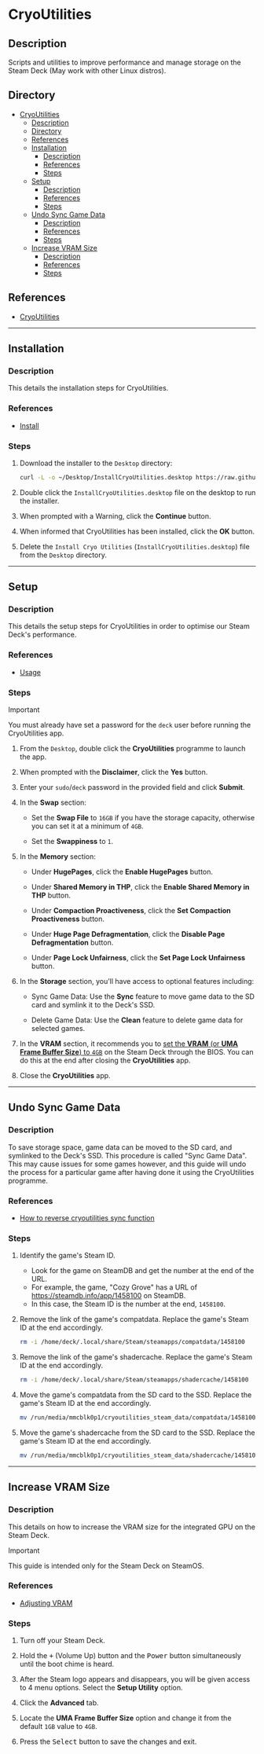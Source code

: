 # CryoUtilities

## Description

Scripts and utilities to improve performance and manage storage on the Steam Deck (May work with other Linux distros).

## Directory

- [CryoUtilities](#cryoutilities)
  - [Description](#description)
  - [Directory](#directory)
  - [References](#references)
  - [Installation](#installation)
    - [Description](#description-1)
    - [References](#references-1)
    - [Steps](#steps)
  - [Setup](#setup)
    - [Description](#description-2)
    - [References](#references-2)
    - [Steps](#steps-1)
  - [Undo Sync Game Data](#undo-sync-game-data)
    - [Description](#description-3)
    - [References](#references-3)
    - [Steps](#steps-2)
  - [Increase VRAM Size](#increase-vram-size)
    - [Description](#description-4)
    - [References](#references-4)
    - [Steps](#steps-3)

## References

- [CryoUtilities](https://github.com/CryoByte33/steam-deck-utilities)

---

## Installation

### Description

This details the installation steps for CryoUtilities.

### References

- [Install](https://github.com/CryoByte33/steam-deck-utilities#install)

### Steps

1. Download the installer to the `Desktop` directory:

    ```sh
    curl -L -o ~/Desktop/InstallCryoUtilities.desktop https://raw.githubusercontent.com/CryoByte33/steam-deck-utilities/main/InstallCryoUtilities.desktop
    ```

2. Double click the `InstallCryoUtilities.desktop` file on the desktop to run the installer.

3. When prompted with a Warning, click the **Continue** button.

4. When informed that CryoUtilities has been installed, click the **OK** button.

5. Delete the `Install Cryo Utilities` (`InstallCryoUtilities.desktop`) file from the `Desktop` directory.

---

## Setup

### Description

This details the setup steps for CryoUtilities in order to optimise our Steam Deck's performance.

### References

- [Usage](https://github.com/CryoByte33/steam-deck-utilities#usage)

### Steps

> [!IMPORTANT]  
> You must already have set a password for the `deck` user before running the CryoUtilities app.

1. From the `Desktop`, double click the **CryoUtilities** programme to launch the app.

2. When prompted with the **Disclaimer**, click the **Yes** button.

3. Enter your `sudo`/`deck` password in the provided field and click **Submit**.

4. In the **Swap** section:

    - Set the **Swap File** to `16GB` if you have the storage capacity, otherwise you can set it at a minimum of `4GB`.

    - Set the **Swappiness** to `1`.

5. In the **Memory** section:

    - Under **HugePages**, click the **Enable HugePages** button.

    - Under **Shared Memory in THP**, click the **Enable Shared Memory in THP** button.

    - Under **Compaction Proactiveness**, click the **Set Compaction Proactiveness** button.

    - Under **Huge Page Defragmentation**, click the **Disable Page Defragmentation** button.

    - Under **Page Lock Unfairness**, click the **Set Page Lock Unfairness** button.

6. In the **Storage** section, you'll have access to optional features including:

    - Sync Game Data: Use the **Sync** feature to move game data to the SD card and symlink it to the Deck's SSD.

    - Delete Game Data: Use the **Clean** feature to delete game data for selected games.

7. In the **VRAM** section, it recommends you to [set the **VRAM** (or **UMA Frame Buffer Size**) to `4GB`](#increase-vram-size) on the Steam Deck through the BIOS. You can do this at the end after closing the **CryoUtilities** app.

8. Close the **CryoUtilities** app.

---

## Undo Sync Game Data

### Description

To save storage space, game data can be moved to the SD card, and symlinked to the Deck's SSD. This procedure is called "Sync Game Data". This may cause issues for some games however, and this guide will undo the process for a particular game after having done it using the CryoUtilities programme.

### References

- [How to reverse cryoutilities sync function](https://www.reddit.com/r/SteamDeck/comments/11qx561/comment/jca9exv)

### Steps

1. Identify the game's Steam ID.

   - Look for the game on SteamDB and get the number at the end of the URL.
   - For example, the game, "Cozy Grove" has a URL of https://steamdb.info/app/1458100 on SteamDB.
   - In this case, the Steam ID is the number at the end, `1458100`.

2. Remove the link of the game's compatdata. Replace the game's Steam ID at the end accordingly.

    ```sh
    rm -i /home/deck/.local/share/Steam/steamapps/compatdata/1458100
    ```

3. Remove the link of the game's shadercache. Replace the game's Steam ID at the end accordingly.

    ```sh
    rm -i /home/deck/.local/share/Steam/steamapps/shadercache/1458100
    ```

4. Move the game's compatdata from the SD card to the SSD. Replace the game's Steam ID at the end accordingly.

    ```sh
    mv /run/media/mmcblk0p1/cryoutilities_steam_data/compatdata/1458100 /home/deck/.local/share/Steam/steamapps/compatdata/1458100
    ```

5. Move the game's shadercache from the SD card to the SSD. Replace the game's Steam ID at the end accordingly.

    ```sh
    mv /run/media/mmcblk0p1/cryoutilities_steam_data/shadercache/1458100 /home/deck/.local/share/Steam/steamapps/shadercache/1458100
    ```

---

## Increase VRAM Size

### Description

This details on how to increase the VRAM size for the integrated GPU on the Steam Deck.

> [!IMPORTANT]  
> This guide is intended only for the Steam Deck on SteamOS.

### References

- [Adjusting VRAM](https://youtu.be/7RPAxT7HJ7Q?t=332)

### Steps

1. Turn off your Steam Deck.

2. Hold the <kbd>+</kbd> (Volume Up) button and the <kbd>Power</kbd> button simultaneously until the boot chime is heard.

3. After the Steam logo appears and disappears, you will be given access to 4 menu options. Select the **Setup Utility** option.

4. Click the **Advanced** tab.

5. Locate the **UMA Frame Buffer Size** option and change it from the default `1GB` value to `4GB`.

6. Press the <kbd>Select</kbd> button to save the changes and exit.
